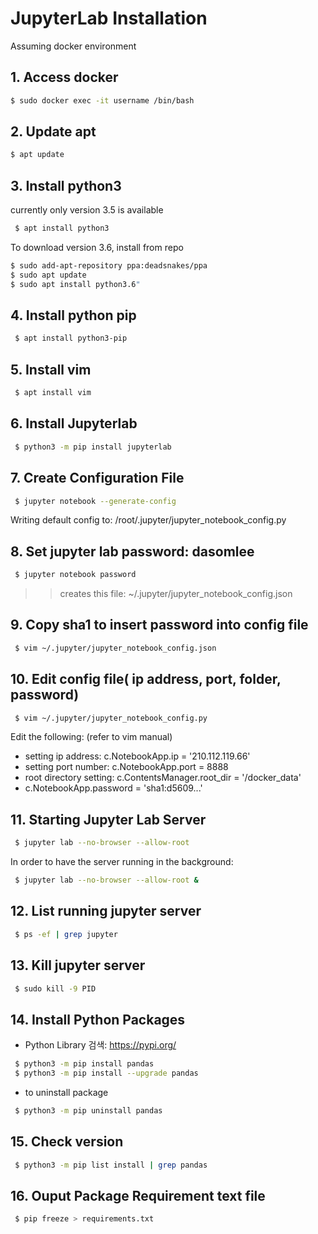 # JupyterLab Installation

Assuming docker environment

## 1. Access docker
``` bash
$ sudo docker exec -it username /bin/bash
```

## 2. Update apt
``` bash
$ apt update
```

## 3. Install python3
currently only version 3.5 is available 
``` bash
 $ apt install python3
```
To download version 3.6, install from repo
``` bash
$ sudo add-apt-repository ppa:deadsnakes/ppa
$ sudo apt update
$ sudo apt install python3.6"
```

## 4. Install python pip
``` bash
 $ apt install python3-pip
```

## 5. Install vim
``` bash
 $ apt install vim
```
## 6. Install Jupyterlab
``` bash
 $ python3 -m pip install jupyterlab
```
## 7. Create Configuration File
``` bash
 $ jupyter notebook --generate-config
```
Writing default config to: /root/.jupyter/jupyter_notebook_config.py

## 8. Set jupyter lab password: dasomlee
``` bash
 $ jupyter notebook password
```
>> creates this file: ~/.jupyter/jupyter_notebook_config.json

## 9. Copy sha1 to insert password into config file
``` bash
 $ vim ~/.jupyter/jupyter_notebook_config.json
```
## 10. Edit config file( ip address, port, folder, password)
``` bash
 $ vim ~/.jupyter/jupyter_notebook_config.py
```
Edit the following: (refer to vim manual)
- setting ip address: c.NotebookApp.ip = '210.112.119.66'
- setting port number: c.NotebookApp.port = 8888
- root directory setting: c.ContentsManager.root_dir = '/docker_data'
- c.NotebookApp.password = 'sha1:d5609...'


## 11. Starting Jupyter Lab Server
``` bash
 $ jupyter lab --no-browser --allow-root
```

In order to have the server running in the background:
``` bash
 $ jupyter lab --no-browser --allow-root &
```

## 12. List running jupyter server
``` bash
 $ ps -ef | grep jupyter
```

## 13. Kill jupyter server
``` bash
 $ sudo kill -9 PID
```

## 14. Install Python Packages
- Python Library 검색: https://pypi.org/ 

``` bash
 $ python3 -m pip install pandas
 $ python3 -m pip install --upgrade pandas
```
- to uninstall package
``` bash
 $ python3 -m pip uninstall pandas
```

## 15. Check version
``` bash
 $ python3 -m pip list install | grep pandas
```

## 16. Ouput Package Requirement text file
``` bash
 $ pip freeze > requirements.txt
```

